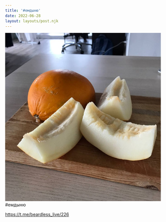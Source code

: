 ```yaml
---
title: '#емдыню'
date: 2022-06-28
layout: layouts/post.njk
---
```


![](/img/AgACAgIAAx0CVDWW-AAD4mK65U6sBhXkLI1sHpy410q8ch8IAAJKvjEbYbnZSVZIJem7E_rQAQADAgADcwADKQQ.jpg
)
#емдыню

https://t.me/beardless_live/226